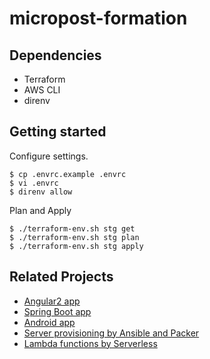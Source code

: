 # micropost-formation

## Dependencies

* Terraform
* AWS CLI
* direnv

## Getting started

Configure settings.

```
$ cp .envrc.example .envrc
$ vi .envrc
$ direnv allow
```

Plan and Apply

```
$ ./terraform-env.sh stg get
$ ./terraform-env.sh stg plan
$ ./terraform-env.sh stg apply
```

## Related Projects

* [Angular2 app](https://github.com/springboot-angular2-tutorial/angular2-app)
* [Spring Boot app](https://github.com/springboot-angular2-tutorial/boot-app)
* [Android app](https://github.com/springboot-angular2-tutorial/android-app)
* [Server provisioning by Ansible and Packer](https://github.com/springboot-angular2-tutorial/micropost-provisionings)
* [Lambda functions by Serverless](https://github.com/springboot-angular2-tutorial/micropost-functions)

